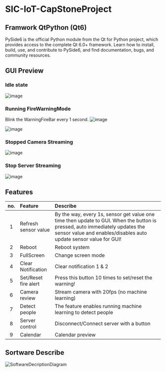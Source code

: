 # SIC-IoT-CapStoneProject
## Framwork QtPython (Qt6)
PySide6 is the official Python module from the Qt for Python project, which provides access to the complete Qt 6.0+ framework. Learn how to install, build, use, and contribute to PySide6, and find documentation, bugs, and community resources.
## GUI Preview 
### Idle state
![image](https://github.com/user-attachments/assets/99786ad0-de50-4545-85c8-2c10172b4b2e)

### Running FireWarningMode
Blink the WarningFireBar every 1 second.
![image](https://github.com/user-attachments/assets/8e1d582e-a676-4711-b585-d175c2e19e90)

![image](https://github.com/user-attachments/assets/a23604fd-d852-41c2-9e0f-e765b951d800)

### Stopped Camera Streaming
![image](https://github.com/user-attachments/assets/295e2bc8-fb5d-4dfd-ab81-d41d6f965a0c)

### Stop Server Streaming
![image](https://github.com/user-attachments/assets/dce73e60-2d1e-4ba3-9616-03a3a44cb2f5)

## Features
| no. | Feature | Describe |
| :---: | :-----| :----- |
| 1 |  Refresh sensor value | By the way, every 1s, sensor get value one time then update to GUI. When the button is pressed, auto immediately updates the sensor value and enables/disables auto update sensor value for GUI! |
| 2 | Reboot | Reboot system |
| 3 | FullScreen | Change screen mode |
| 4 | Clear Notification | Clear notification 1 & 2|
| 5 | Set/Reset fire alert | Press this button 10 times to set/reset the warning! |
| 6 | Camera review | Stream camera with 20fps (no machine learning) |
| 7 | Detect people | The feature enables running machine learning to detect people |
| 8 | Server control | Disconnect/Connect server with a button |
| 9 | Calendar | Calendar preview |

## Sortware Describe
![SoftwareDecriptionDiagram](https://github.com/user-attachments/assets/281f1122-5d8c-4a03-9de3-8e7040da98f9)
